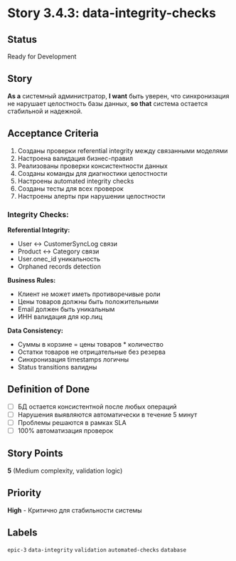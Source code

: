 # Story 3.4.3: data-integrity-checks

## Status
Ready for Development

## Story
**As a** системный администратор,
**I want** быть уверен, что синхронизация не нарушает целостность базы данных,
**so that** система остается стабильной и надежной.

## Acceptance Criteria

1. Созданы проверки referential integrity между связанными моделями
2. Настроена валидация бизнес-правил
3. Реализованы проверки консистентности данных
4. Созданы команды для диагностики целостности
5. Настроены automated integrity checks
6. Созданы тесты для всех проверок
7. Настроены алерты при нарушении целостности

### Integrity Checks:

**Referential Integrity:**
- User ↔ CustomerSyncLog связи
- Product ↔ Category связи
- User.onec_id уникальность
- Orphaned records detection

**Business Rules:**
- Клиент не может иметь противоречивые роли
- Цены товаров должны быть положительными
- Email должен быть уникальным
- ИНН валидация для юр.лиц

**Data Consistency:**
- Суммы в корзине = цены товаров * количество
- Остатки товаров не отрицательные без резерва
- Синхронизация timestamps логичны
- Status transitions валидны

## Definition of Done
- [ ] БД остается консистентной после любых операций
- [ ] Нарушения выявляются автоматически в течение 5 минут
- [ ] Проблемы решаются в рамках SLA
- [ ] 100% автоматизация проверок

## Story Points
**5** (Medium complexity, validation logic)

## Priority
**High** - Критично для стабильности системы

## Labels
`epic-3` `data-integrity` `validation` `automated-checks` `database`